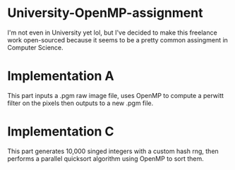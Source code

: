 # University-OpenMP-assignment
I'm not even in University yet lol, but I've decided to make this freelance work open-sourced because it seems to be a pretty common assingment in Computer Science.

# Implementation A
This part inputs a .pgm raw image file, uses OpenMP to compute a perwitt filter on the pixels then outputs to a new .pgm file.

# Implementation C
This part generates 10,000 singed integers with a custom hash rng, then performs a parallel quicksort algorithm using OpenMP to sort them.
